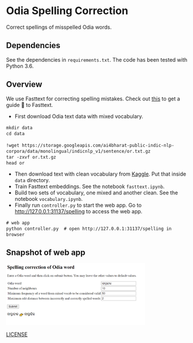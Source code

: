 # Odia Spelling Correction

Correct spellings of misspelled Odia words.

## Dependencies
See the dependencies in `requirements.txt`.
The code has been tested with Python 3.6.

## Overview

We use Fasttext for correcting spelling mistakes. Check out [this](https://fasttext.cc/) to get a guide 📘 to Fasttext.

- First download Odia text data with mixed vocabulary.

```shell
mkdir data
cd data

!wget https://storage.googleapis.com/ai4bharat-public-indic-nlp-corpora/data/monolingual/indicnlp_v1/sentence/or.txt.gz
tar -zxvf or.txt.gz
head or

```
- Then download text with clean vocabulary from [Kaggle](https://www.kaggle.com/soumendrak/odia-structured-dictionary).
Put that inside `data` directory.
- Train Fasttext embeddings. See the notebook `fasttext.ipynb`.
- Build two sets of vocabulary, one mixed and another clean. See the notebook `vocabulary.ipynb`.
- Finally run `controller.py` to start the web app. Go to http://127.0.0.1:31137/spelling to access the web app.

```shell
# web app
python controller.py  # open http://127.0.0.1:31137/spelling in browser
```

## Snapshot of web app
<img src="/snapshot.png" width="75%" height="75%"/>

[LICENSE](https://github.com/OdiaNLP/spelling-correction/blob/main/LICENSE)
